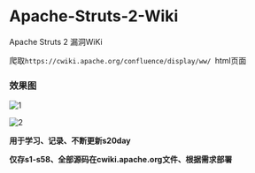 # Apache-Struts-2-Wiki
Apache Struts 2 漏洞WiKi

爬取`https://cwiki.apache.org/confluence/display/ww/ `html页面

### 效果图

![1](https://l0ki-town.oss-cn-beijing.aliyuncs.com/l0ki.top/image-20200814132436305.png)

![2](https://l0ki-town.oss-cn-beijing.aliyuncs.com/l0ki.top/image-20200814132436305.png)

**用于学习、记录、不断更新s20day**

**仅存s1-s58、全部源码在cwiki.apache.org文件、根据需求部署**
